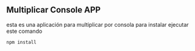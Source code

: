 ## Multiplicar Console APP
 esta es una aplicación para multiplicar por consola
 para instalar ejecutar este comando 

 ```
 npm install
 ```